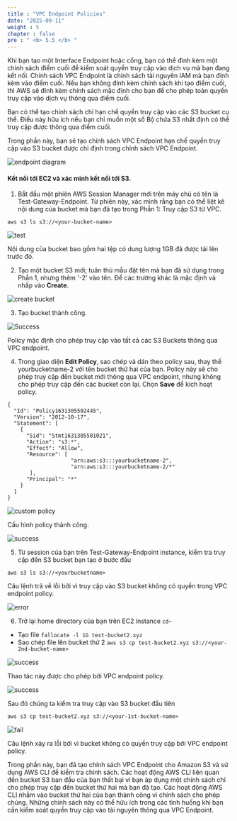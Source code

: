 ```yaml
---
title : "VPC Endpoint Policies"
date: "2025-09-11"
weight : 5
chapter : false
pre : " <b> 5.5 </b> "
---
```


Khi bạn tạo một Interface Endpoint  hoặc cổng, bạn có thể đính kèm một chính sách điểm cuối để kiểm soát quyền truy cập vào dịch vụ mà bạn đang kết nối. Chính sách VPC Endpoint là chính sách tài nguyên IAM mà bạn đính kèm vào điểm cuối. Nếu bạn không đính kèm chính sách khi tạo điểm cuối, thì AWS sẽ đính kèm chính sách mặc định cho bạn để cho phép toàn quyền truy cập vào dịch vụ thông qua điểm cuối.

Bạn có thể tạo chính sách chỉ hạn chế quyền truy cập vào các S3 bucket cụ thể. Điều này hữu ích nếu bạn chỉ muốn một số Bộ chứa S3 nhất định có thể truy cập được thông qua điểm cuối.

Trong phần này, bạn sẽ tạo chính sách VPC Endpoint hạn chế quyền truy cập vào S3 bucket được chỉ định trong chính sách VPC Endpoint.

![endpoint diagram](/images/5-Workshop/5.5-Policy/s3-bucket-policy.png)

#### Kết nối tới EC2 và xác minh kết nối tới S3. 

1. Bắt đầu một phiên AWS Session Manager mới trên máy chủ có tên là Test-Gateway-Endpoint. Từ phiên này, xác minh rằng bạn có thể liệt kê nội dung của bucket mà bạn đã tạo trong Phần 1: Truy cập S3 từ VPC.

```
aws s3 ls s3://<your-bucket-name>
```
![test](/images/5-Workshop/5.5-Policy/test1.png)

Nội dung của bucket bao gồm hai tệp có dung lượng 1GB đã được tải lên trước đó.

2. Tạo một bucket S3 mới; tuân thủ mẫu đặt tên mà bạn đã sử dụng trong Phần 1, nhưng thêm '-2' vào tên. Để các trường khác là mặc định và nhấp vào **Create**.

![create bucket](/images/5-Workshop/5.5-Policy/create-bucket.png)

3. Tạo bucket thành công.

![Success](/images/5-Workshop/5.5-Policy/create-bucket-success.png)

Policy mặc định cho phép truy cập vào tất cả các S3 Buckets thông qua VPC endpoint.

4. Trong giao diện **Edit Policy**, sao chép và dán theo policy sau, thay thế yourbucketname-2 với tên bucket thứ hai của bạn. Policy này sẽ cho phép truy cập đến bucket mới thông qua VPC endpoint, nhưng không cho phép truy cập đến các bucket còn lại. Chọn **Save** để kích hoạt policy.


```
{
  "Id": "Policy1631305502445",
  "Version": "2012-10-17",
  "Statement": [
    {
      "Sid": "Stmt1631305501021",
      "Action": "s3:*",
      "Effect": "Allow",
      "Resource": [
      				"arn:aws:s3:::yourbucketname-2",
       				"arn:aws:s3:::yourbucketname-2/*"
       ],
      "Principal": "*"
    }
  ]
}
```

![custom policy](/images/5-Workshop/5.5-Policy/policy2.png)

Cấu hình policy thành công.

![success](/images/5-Workshop/5.5-Policy/success.png)

5. Từ session của bạn trên Test-Gateway-Endpoint instance, kiểm tra truy cập đến S3 bucket bạn tạo ở bước đầu

```
aws s3 ls s3://<yourbucketname>
```

Câu lệnh trả về lỗi bởi vì truy cập vào S3 bucket không có quyền trong VPC endpoint policy.

![error](/images/5-Workshop/5.5-Policy/error.png)

6. Trở lại home directory của bạn trên EC2 instance ```cd~```

+ Tạo file ```fallocate -l 1G test-bucket2.xyz ```
+ Sao chép file lên bucket thứ  2 ```aws s3 cp test-bucket2.xyz s3://<your-2nd-bucket-name>```

![success](/images/5-Workshop/5.5-Policy/test2.png)

Thao tác này được cho phép bởi VPC endpoint policy.

![success](/images/5-Workshop/5.5-Policy/test2-success.png)

Sau đó chúng ta kiểm tra truy cập vào S3 bucket đầu tiên

 ```aws s3 cp test-bucket2.xyz s3://<your-1st-bucket-name>```

 ![fail](/images/5-Workshop/5.5-Policy/test2-fail.png)

 Câu lệnh xảy ra lỗi bởi vì bucket không có quyền truy cập bởi VPC endpoint policy.

Trong phần này, bạn đã tạo chính sách VPC Endpoint cho Amazon S3 và sử dụng AWS CLI để kiểm tra chính sách. Các hoạt động AWS CLI liên quan đến bucket S3 ban đầu của bạn thất bại vì bạn áp dụng một chính sách chỉ cho phép truy cập đến bucket thứ hai mà bạn đã tạo. Các hoạt động AWS CLI nhắm vào bucket thứ hai của bạn thành công vì chính sách cho phép chúng. Những chính sách này có thể hữu ích trong các tình huống khi bạn cần kiểm soát quyền truy cập vào tài nguyên thông qua VPC Endpoint.
